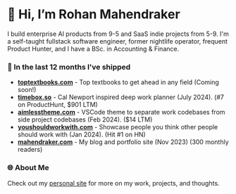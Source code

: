 # 👋 Hi, I’m Rohan Mahendraker

I build enterprise AI products from 9-5 and SaaS indie projects from 5-9. I'm a self-taught fullstack software engineer, former nightlife operator, frequent Product Hunter, and I have a BSc. in Accounting & Finance.

### 🚀 In the last 12 months I've shipped

- [**toptextbooks.com**](https://toptextbooks.com) - Top textbooks to get ahead in any field (Coming soon!)
- [**timebox.so**](https://timebox.so) - Cal Newport inspired deep work planner (July 2024). (#7 on ProductHunt, $901 LTM)
- [**aimlesstheme.com**](https://aimlesstheme.com) - VSCode theme to separate work codebases from side project codebases (Feb 2024). ($14 LTM)
- [**youshouldworkwith.com**](https://youshouldworkwith.com) - Showcase people you think other people should work with (Jan 2024). (Hit #1 on HN)
- [**mahendraker.com**](https://mahendraker.com) - My blog and portfolio site (Nov 2023) (300 monthly readers)

### 🌐 About Me
Check out my [personal site](https://www.mahendraker.com/) for more on my work, projects, and thoughts.
